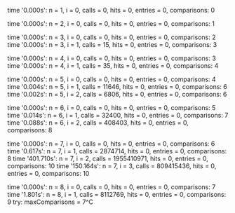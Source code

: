 time '0.000s': n = 1, i = 0, calls = 0, hits = 0, entries = 0, comparisons: 0

time '0.000s': n = 2, i = 0, calls = 0, hits = 0, entries = 0, comparisons: 1

time '0.000s': n = 3, i = 0, calls = 0, hits = 0, entries = 0, comparisons: 2
time '0.000s': n = 3, i = 1, calls = 15, hits = 0, entries = 0, comparisons: 3

time '0.000s': n = 4, i = 0, calls = 0, hits = 0, entries = 0, comparisons: 3
time '0.000s': n = 4, i = 1, calls = 35, hits = 0, entries = 0, comparisons: 4

time '0.000s': n = 5, i = 0, calls = 0, hits = 0, entries = 0, comparisons: 4
time '0.004s': n = 5, i = 1, calls = 11646, hits = 0, entries = 0, comparisons: 6
time '0.002s': n = 5, i = 2, calls = 6806, hits = 0, entries = 0, comparisons: 6

time '0.000s': n = 6, i = 0, calls = 0, hits = 0, entries = 0, comparisons: 5
time '0.014s': n = 6, i = 1, calls = 32400, hits = 0, entries = 0, comparisons: 7
time '0.088s': n = 6, i = 2, calls = 408403, hits = 0, entries = 0, comparisons: 8

time '0.000s': n = 7, i = 0, calls = 0, hits = 0, entries = 0, comparisons: 6
time '0.617s': n = 7, i = 1, calls = 2874714, hits = 0, entries = 0, comparisons: 8
time '401.710s': n = 7, i = 2, calls = 1955410971, hits = 0, entries = 0, comparisons: 10
time '150.164s': n = 7, i = 3, calls = 809415436, hits = 0, entries = 0, comparisons: 10

time '0.000s': n = 8, i = 0, calls = 0, hits = 0, entries = 0, comparisons: 7
time '1.801s': n = 8, i = 1, calls = 8112769, hits = 0, entries = 0, comparisons: 9
try: maxComparisons = 7^C